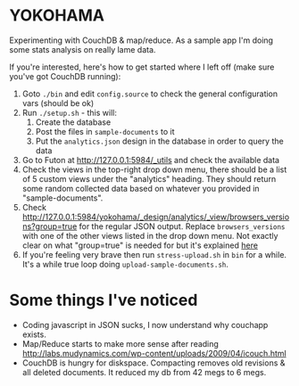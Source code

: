 YOKOHAMA
========

Experimenting with CouchDB & map/reduce. As a sample app I'm doing some stats analysis on really lame data.

If you're interested, here's how to get started where I left off (make sure you've got CouchDB running):

 1. Goto `./bin` and edit `config.source` to check the general configuration 
    vars (should be ok)
 2. Run `./setup.sh` - this will:
    1. Create the database
    2. Post the files in `sample-documents` to it
    3. Put the `analytics.json` design in the database in order to query 
        the data
 3. Go to Futon at http://127.0.0.1:5984/_utils and check the available data
 4. Check the views in the top-right drop down menu, there should be a list of 
    5 custom views under the "analytics" heading. They should return some 
    random collected data based on whatever you provided in 
    "sample-documents".
 5. Check http://127.0.0.1:5984/yokohama/_design/analytics/_view/browsers_versions?group=true for the regular JSON output. Replace `browsers_versions` with one of the other views listed in the drop down menu. Not exactly clear on what "group=true" is needed for but it's explained [here](http://books.couchdb.org/relax/design-documents/views)
 6. If you're feeling very brave then run `stress-upload.sh` in `bin` for a while. It's a while true loop doing `upload-sample-documents.sh`.
 
Some things I've noticed
========================

* Coding javascript in JSON sucks, I now understand why couchapp exists.
* Map/Reduce starts to make more sense after reading http://labs.mudynamics.com/wp-content/uploads/2009/04/icouch.html
* CouchDB is hungry for diskspace. Compacting removes old revisions & all deleted documents. It reduced my db from 42 megs to 6 megs.